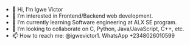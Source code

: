 - 👋 Hi, I’m Igwe Victor
- 👀 I’m interested in Frontend/Backend web development. 
- 🌱 I’m currently learning Software engineering at ALX SE program.
- 💞️ I’m looking to collaborate on C, Python, Java/JavaScript, C++, etc.
- 📫 How to reach me: @igwevictor1. WhatsApp +2348026010599

<!---
I'm already enjoying ALX SE program even though it comes with so much hurdles each day, well,
I signed up to do hard things and I think this is one of it. Looking forward to joining "The Room" 
Igwevictor1/Igwevictor1✨ This is my special Readme repo, check the bio for more information and how to contact me for collaborations. 

--->
